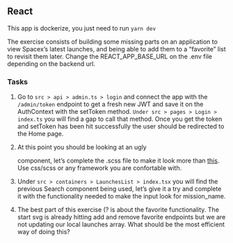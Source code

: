 ## React

This app is dockerize, you just need to run `yarn dev`

The exercise consists of building some missing parts on an application to view Spacex’s latest launches, and being able to add them to a “favorite” list to revisit them later. Change the REACT_APP_BASE_URL on the .env file depending on the backend url.

### Tasks

1. Go to `src > api > admin.ts > login` and connect the app with the `/admin/token` endpoint to get a fresh new JWT and save it on the AuthContext with the setToken method. `Under src > pages > Login > index.ts` you will find a gap to call that method. Once you get the token and setToken has been hit successfully the user should be redirected to the Home page.

2. At this point you should be looking at an ugly <Search/> component, let’s complete the .scss file to make it look more than [this](https://www.figma.com/file/QRhWGaLdAzle61hLRUFW3L/SpaceX?node-id=354%3A1542). Use css/scss or any framework you are confortable with.

3. Under `src > containers > LaunchesList > index.tsx` you will find the previous Search component being used, let’s give it a try and complete it with the functionality needed to make the input look for mission_name.

4. The best part of this exercise (? is about the favorite functionality. The start svg is already hitting add and remove favorite endpoints but we are not updating our local launches array. What should be the most efficient way of doing this?
